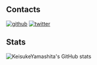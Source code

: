 ## Contacts

[![github](https://img.shields.io/github/followers/KeisukeYamashita?label=Follow%20%40KeisukeYamashita&style=social)](https://github.com/KeisukeYamashita)
[![twitter](https://img.shields.io/twitter/follow/_k_e_k_e?style=social)](https://twitter.com/_k_e_k_e)

## Stats

![KeisukeYamashita's GitHub stats](https://github-readme-stats.vercel.app/api?username=KeisukeYamashita)
